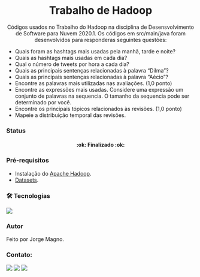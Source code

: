 <h1 align="center">Trabalho de Hadoop</h1>

<p align="center">Códigos usados no Trabalho do Hadoop na disciplina de Desensvolvimento de Software para Nuvem 2020.1. Os códigos em src/main/java foram desenvolvidos para responderas seguintes questões: </p>

- Quais foram as hashtags mais usadas pela manhã, tarde e noite?
- Quais as hashtags mais usadas em cada dia? 
- Qual o número de tweets por hora a cada dia? 
- Quais as principais sentenças relacionadas à palavra “Dilma”? 
- Quais as principais sentenças relacionadas à palavra “Aécio”?
- Encontre as palavras mais utilizadas nas avaliações. (1,0 ponto)
- Encontre as expressões mais usadas. Considere uma expressão um conjunto de palavras na sequencia. O tamanho da sequencia pode ser determinado por você. 
- Encontre os principais tópicos relacionados às revisões. (1,0 ponto)
- Mapeie a distribuição temporal das revisões.

### Status
<h4 align="center"> 
	:ok: Finalizado :ok:
</h4>

### Pré-requisitos
- Instalação do [Apache Hadoop](https://hadoop.apache.org/).
- [Datasets](https://drive.google.com/drive/folders/0BzwVBj1heLoReXVLaU51bTAxZ2M?resourcekey=0-UwC4hdsBVhmVF2Gaj-314w&usp=sharing).


### 🛠 Tecnologias
<img src="https://img.shields.io/badge/Java-ED8B00?style=for-the-badge&logo=java&logoColor=white" />

### Autor
Feito por Jorge Magno.

### Contato:
[<img src="https://img.shields.io/badge/linkedin-%230077B5.svg?&style=for-the-badge&logo=linkedin&logoColor=white" />](https://www.linkedin.com/in/jorge-magno-lopes-moraes-381a19174/) 
[<img src = "https://img.shields.io/badge/instagram-%23E4405F.svg?&style=for-the-badge&logo=instagram&logoColor=white">](https://www.instagram.com/jorgepierrot/?hl=pt-br) 
[<img src = "https://img.shields.io/badge/facebook-%231877F2.svg?&style=for-the-badge&logo=facebook&logoColor=white">](https://www.facebook.com/jorge.magno.7)

